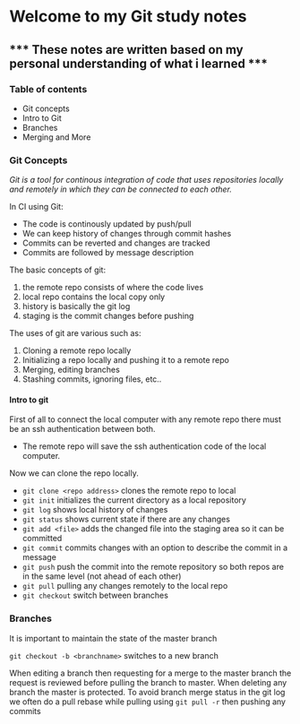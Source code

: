 # Welcome to my Git study notes #

## *** These notes are written based on my personal understanding of what i learned *** ##

### Table of contents ###
- Git concepts
- Intro to Git
- Branches 
- Merging and More


### Git Concepts ###

*Git is a tool for continous integration of code that uses repositories locally and remotely in which they can be connected to each other.*

In CI using Git:
- The code is continously updated by push/pull 
- We can keep history of changes through commit hashes
- Commits can be reverted and changes are tracked
- Commits are followed by message description

The basic concepts of git:
1) the remote repo consists of where the code lives
2) local repo contains the local copy only
3) history is basically the git log
4) staging is the commit changes before pushing

The uses of git are various such as:
1) Cloning a remote repo locally 
2) Initializing a repo locally and pushing it to a remote repo
3) Merging, editing branches
4) Stashing commits, ignoring files, etc..

#### Intro to git ###

First of all to connect the local computer with any remote repo there must be an ssh authentication between both.
- The remote repo will save the ssh authentication code of the local computer.

Now we can clone the repo locally.
- `git clone <repo address>` clones the remote repo to local
- `git init` initializes the current directory as a local repository
- `git log` shows local history of changes
- `git status` shows current state if there are any changes 
- `git add <file>` adds the changed file into the staging area so it can be committed
- `git commit` commits changes with an option to describe the commit in a message
- `git push` push the commit into the remote repository so both repos are in the same level (not ahead of each other)
- `git pull` pulling any changes remotely to the local repo
- `git checkout` switch between branches 

### Branches ###

It is important to maintain the state of the master branch

`git checkout -b <branchname>` switches to a new branch

When editing a branch then requesting for a merge to the master branch the request is reviewed before pulling the branch to master.
When deleting any branch the master is protected.
To avoid branch merge status in the git log we often do a pull rebase while pulling using `git pull -r` then pushing any commits
